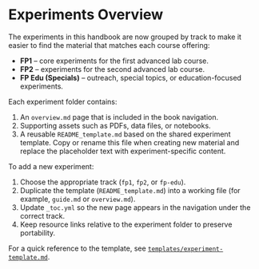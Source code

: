 # Experiments Overview

The experiments in this handbook are now grouped by track to make it easier to find the material that matches each course offering:

- **FP1** – core experiments for the first advanced lab course.
- **FP2** – experiments for the second advanced lab course.
- **FP Edu (Specials)** – outreach, special topics, or education-focused experiments.

Each experiment folder contains:

1. An `overview.md` page that is included in the book navigation.
2. Supporting assets such as PDFs, data files, or notebooks.
3. A reusable `README_template.md` based on the shared experiment template. Copy or rename this file when creating new material and replace the placeholder text with experiment-specific content.

To add a new experiment:

1. Choose the appropriate track (`fp1`, `fp2`, or `fp-edu`).
2. Duplicate the template (`README_template.md`) into a working file (for example, `guide.md` or `overview.md`).
3. Update `_toc.yml` so the new page appears in the navigation under the correct track.
4. Keep resource links relative to the experiment folder to preserve portability.

For a quick reference to the template, see [`templates/experiment-template.md`](../templates/experiment-template.md).
